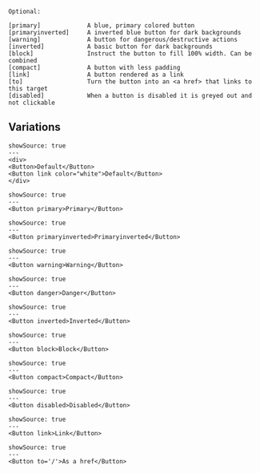 ```code
Optional:

[primary]             A blue, primary colored button
[primaryinverted]     A inverted blue button for dark backgrounds
[warning]             A button for dangerous/destructive actions
[inverted]            A basic button for dark backgrounds
[block]               Instruct the button to fill 100% width. Can be combined
[compact]             A button with less padding
[link]                A button rendered as a link
[to]                  Turn the button into an <a href> that links to this target
[disabled]            When a button is disabled it is greyed out and not clickable

```

## Variations

```react|span-2
showSource: true
---
<div>
<Button>Default</Button>
<Button link color="white">Default</Button>
</div>
```

```react|span-2
showSource: true
---
<Button primary>Primary</Button>
```

```react|span-2
showSource: true
---
<Button primaryinverted>Primaryinverted</Button>
```

```react|span-2
showSource: true
---
<Button warning>Warning</Button>
```

```react|span-2
showSource: true
---
<Button danger>Danger</Button>
```

```react|dark,span-2
showSource: true
---
<Button inverted>Inverted</Button>
```

```react|span-2
showSource: true
---
<Button block>Block</Button>
```

```react|span-2
showSource: true
---
<Button compact>Compact</Button>
```

```react|span-2
showSource: true
---
<Button disabled>Disabled</Button>
```

```react|span-2
showSource: true
---
<Button link>Link</Button>
```

```react|span-2
showSource: true
---
<Button to='/'>As a href</Button>
```
